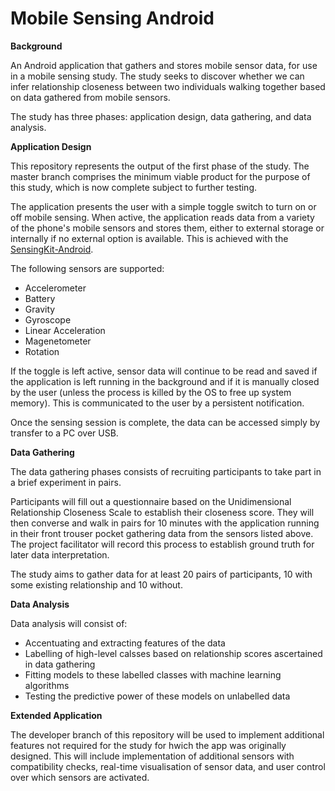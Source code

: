 # Mobile Sensing Android

**Background**

An Android application that gathers and stores mobile sensor data, for use in a mobile sensing study. The study seeks to discover whether we can infer relationship closeness between two individuals walking together based on data gathered from mobile sensors.

The study has three phases: application design, data gathering, and data analysis.

**Application Design**

This repository represents the output of the first phase of the study. The master branch comprises the minimum viable product for the purpose of this study, which is now complete subject to further testing.

The application presents the user with a simple toggle switch to turn on or off mobile sensing. When active, the application reads data from a variety of the phone's mobile sensors and stores them, either to external storage or internally if no external option is available. This is achieved with the [SensingKit-Android](https://github.com/SensingKit/SensingKit-Android).

The following sensors are supported:

- Accelerometer
- Battery
- Gravity
- Gyroscope
- Linear Acceleration
- Magenetometer
- Rotation

If the toggle is left active, sensor data will continue to be read and saved if the application is left running in the background and if it is manually closed by the user (unless the process is killed by the OS to free up system memory). This is communicated to the user by a persistent notification.

Once the sensing session is complete, the data can be accessed simply by transfer to a PC over USB.

**Data Gathering**

The data gathering phases consists of recruiting participants to take part in a brief experiment in pairs. 

Participants will fill out a questionnaire based on the Unidimensional Relationship Closeness Scale to establish their closeness score. They will then converse and walk in pairs for 10 minutes with the application running in their front trouser pocket gathering data from the sensors listed above. The project facilitator will record this process to establish ground truth for later data interpretation. 

The study aims to gather data for at least 20 pairs of participants, 10 with some existing relationship and 10 without.

**Data Analysis**

Data analysis will consist of: 

- Accentuating and extracting features of the data
- Labelling of high-level calsses based on relationship scores ascertained in data gathering
- Fitting models to these labelled classes with machine learning algorithms
- Testing the predictive power of these models on unlabelled data

**Extended Application**

The developer branch of this repository will be used to implement additional features not required for the study for hwich the app was originally designed. This will include implementation of additional sensors with compatibility checks, real-time visualisation of sensor data, and user control over which sensors are activated.
